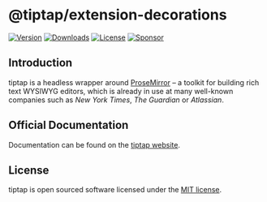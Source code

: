 # @tiptap/extension-decorations
[![Version](https://img.shields.io/npm/v/@tiptap/extension-decorations.svg?label=version)](https://www.npmjs.com/package/@tiptap/extension-decorations)
[![Downloads](https://img.shields.io/npm/dm/@tiptap/extension-decorations.svg)](https://npmcharts.com/compare/tiptap?minimal=true)
[![License](https://img.shields.io/npm/l/@tiptap/extension-decorations.svg)](https://www.npmjs.com/package/@tiptap/extension-decorations)
[![Sponsor](https://img.shields.io/static/v1?label=Sponsor&message=%E2%9D%A4&logo=GitHub)](https://github.com/sponsors/ueberdosis)

## Introduction
tiptap is a headless wrapper around [ProseMirror](https://ProseMirror.net) – a toolkit for building rich text WYSIWYG editors, which is already in use at many well-known companies such as *New York Times*, *The Guardian* or *Atlassian*.

## Official Documentation
Documentation can be found on the [tiptap website](https://tiptap.dev).

## License
tiptap is open sourced software licensed under the [MIT license](https://github.com/ueberdosis/tiptap/blob/main/LICENSE.md).
